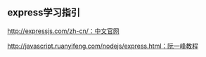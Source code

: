 ## express学习指引



http://expressjs.com/zh-cn/：中文官网

http://javascript.ruanyifeng.com/nodejs/express.html：阮一峰教程